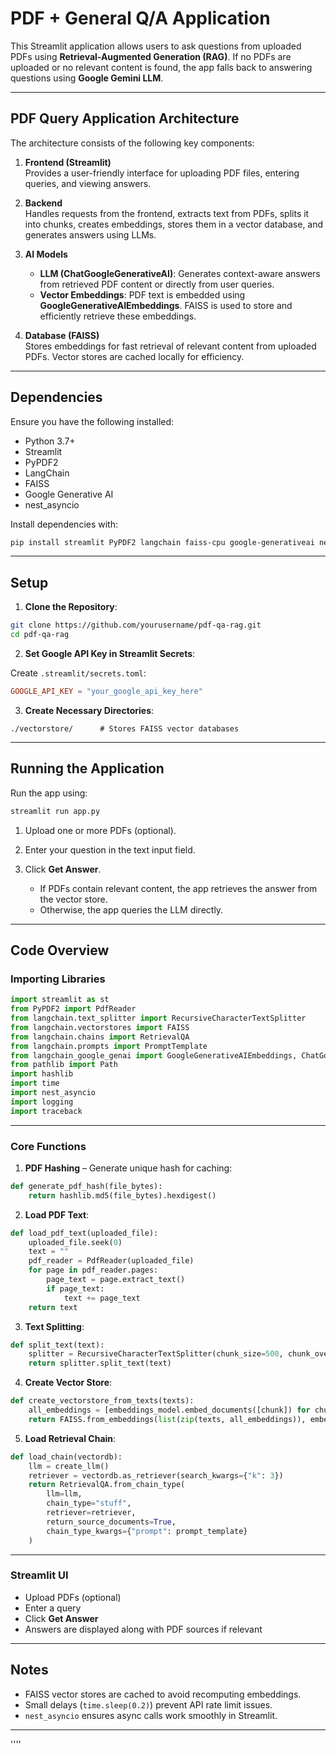 
# PDF + General Q/A Application

This Streamlit application allows users to ask questions from uploaded PDFs using **Retrieval-Augmented Generation (RAG)**. If no PDFs are uploaded or no relevant content is found, the app falls back to answering questions using **Google Gemini LLM**.

---

## PDF Query Application Architecture

The architecture consists of the following key components:

1. **Frontend (Streamlit)**  
   Provides a user-friendly interface for uploading PDF files, entering queries, and viewing answers.

2. **Backend**  
   Handles requests from the frontend, extracts text from PDFs, splits it into chunks, creates embeddings, stores them in a vector database, and generates answers using LLMs.

3. **AI Models**  
   - **LLM (ChatGoogleGenerativeAI)**: Generates context-aware answers from retrieved PDF content or directly from user queries.  
   - **Vector Embeddings**: PDF text is embedded using **GoogleGenerativeAIEmbeddings**. FAISS is used to store and efficiently retrieve these embeddings.

4. **Database (FAISS)**  
   Stores embeddings for fast retrieval of relevant content from uploaded PDFs. Vector stores are cached locally for efficiency.

---

## Dependencies

Ensure you have the following installed:

- Python 3.7+
- Streamlit
- PyPDF2
- LangChain
- FAISS
- Google Generative AI
- nest_asyncio

Install dependencies with:

```bash
pip install streamlit PyPDF2 langchain faiss-cpu google-generativeai nest_asyncio
````

---

## Setup

1. **Clone the Repository**:

```bash
git clone https://github.com/yourusername/pdf-qa-rag.git
cd pdf-qa-rag
```

2. **Set Google API Key in Streamlit Secrets**:

Create `.streamlit/secrets.toml`:

```toml
GOOGLE_API_KEY = "your_google_api_key_here"
```

3. **Create Necessary Directories**:

```text
./vectorstore/      # Stores FAISS vector databases
```

---

## Running the Application

Run the app using:

```bash
streamlit run app.py
```

1. Upload one or more PDFs (optional).
2. Enter your question in the text input field.
3. Click **Get Answer**.

   * If PDFs contain relevant content, the app retrieves the answer from the vector store.
   * Otherwise, the app queries the LLM directly.

---

## Code Overview

### Importing Libraries

```python
import streamlit as st
from PyPDF2 import PdfReader
from langchain.text_splitter import RecursiveCharacterTextSplitter
from langchain.vectorstores import FAISS
from langchain.chains import RetrievalQA
from langchain.prompts import PromptTemplate
from langchain_google_genai import GoogleGenerativeAIEmbeddings, ChatGoogleGenerativeAI
from pathlib import Path
import hashlib
import time
import nest_asyncio
import logging
import traceback
```

---

### Core Functions

1. **PDF Hashing** – Generate unique hash for caching:

```python
def generate_pdf_hash(file_bytes):
    return hashlib.md5(file_bytes).hexdigest()
```

2. **Load PDF Text**:

```python
def load_pdf_text(uploaded_file):
    uploaded_file.seek(0)
    text = ""
    pdf_reader = PdfReader(uploaded_file)
    for page in pdf_reader.pages:
        page_text = page.extract_text()
        if page_text:
            text += page_text
    return text
```

3. **Text Splitting**:

```python
def split_text(text):
    splitter = RecursiveCharacterTextSplitter(chunk_size=500, chunk_overlap=50)
    return splitter.split_text(text)
```

4. **Create Vector Store**:

```python
def create_vectorstore_from_texts(texts):
    all_embeddings = [embeddings_model.embed_documents([chunk]) for chunk in texts]
    return FAISS.from_embeddings(list(zip(texts, all_embeddings)), embedding=embeddings_model)
```

5. **Load Retrieval Chain**:

```python
def load_chain(vectordb):
    llm = create_llm()
    retriever = vectordb.as_retriever(search_kwargs={"k": 3})
    return RetrievalQA.from_chain_type(
        llm=llm,
        chain_type="stuff",
        retriever=retriever,
        return_source_documents=True,
        chain_type_kwargs={"prompt": prompt_template}
    )
```

---

### Streamlit UI

* Upload PDFs (optional)
* Enter a query
* Click **Get Answer**
* Answers are displayed along with PDF sources if relevant

---

## Notes

* FAISS vector stores are cached to avoid recomputing embeddings.
* Small delays (`time.sleep(0.2)`) prevent API rate limit issues.
* `nest_asyncio` ensures async calls work smoothly in Streamlit.

---
''''


